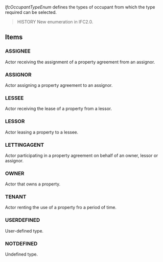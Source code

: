 _IfcOccupantTypeEnum_ defines the types of occupant from which the type required can be selected.

<!-- end of short definition -->


> HISTORY New enumeration in IFC2.0.

## Items

### ASSIGNEE
Actor receiving the assignment of a property agreement from an assignor.

### ASSIGNOR
Actor assigning a property agreement to an assignor.

### LESSEE
Actor receiving the lease of a property from a lessor.

### LESSOR
Actor leasing a property to a lessee.

### LETTINGAGENT
Actor participating in a property agreement on behalf of an owner, lessor or assignor.

### OWNER
Actor that owns a property.

### TENANT
Actor renting the use of a property fro a period of time.

### USERDEFINED
User-defined type.

### NOTDEFINED
Undefined type.
